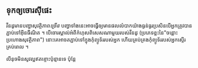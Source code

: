 



<h2>ទុក​ឲ្យ​ចោរ​ស៊ី​ផេះ​</h2>

វីន​ដូ​មាន​បញ្ហា​សុវត្ថិភាព​<i>ច្រើន</i>  បញ្ហា​ទាំង​នេះ​អាចធ្វើ​ឲ្យ​មាន​ផល​លំបាក​យ៉ាង​ធ្ងន់ធ្ងរ​ ប្រសិន​បើ​អ្នក​ត្រូវ​បាន​ភ្ជាប់​ទៅ​អ៊ីនធឺណិត​ ។ 
បើ​ចោរ​ស្គាល់​អំពី​កំហុស​ពិសេស​ណា​មួយ​របស់​វីនដូ (ប្រភេទ​ខ្លះ​នៃ​ "ចន្លោះ​ប្រហោង​សុវត្ថិភាព​") នោះ​គេ​អាច​​តភ្ជាប់​ទៅ​ក្នុង​កុំព្យូទ័រ​របស់​អ្នក ហើយ​​គ្រប់គ្រង​កុំព្យូទ័រ​របស់​​​អ្នកស្ទើរ​គ្រប់​ពេល ។

លីនុច​មិ​ន​សូវ​ល្អ​ឥត​ខ្ចោះ​ប៉ុន្មាន​ទេ​ ប៉ុន្តែ​





